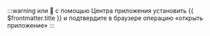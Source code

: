 :::warning или :thinking:
с помощью Центра приложения <a :href="'appstream://' + $frontmatter.nameSnap">установить {{ $frontmatter.title }}</a> и подтвердите в браузере операцию «открыть приложение»
::: 